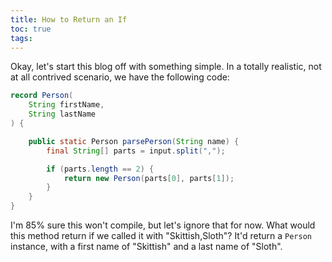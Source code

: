 ```yaml
---
title: How to Return an If
toc: true
tags:
---
```


Okay, let's start this blog off with something simple. In a totally realistic, not at all contrived scenario, we have the following code:

```java
record Person(
    String firstName,
    String lastName
) {

    public static Person parsePerson(String name) {
        final String[] parts = input.split(",");

        if (parts.length == 2) {
            return new Person(parts[0], parts[1]);
        }
    }
}

```

I'm 85% sure this won't compile, but let's ignore that for now. What would this method return if we called it with "Skittish,Sloth"? It'd
return a `Person` instance, with a first name of "Skittish" and a last name of "Sloth".